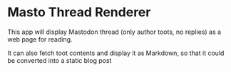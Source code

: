 # Masto Thread Renderer

This app will display Mastodon thread (only author toots, no replies) as a web page for reading. 

It can also fetch toot contents and display it as Markdown, so that it could be converted into a static blog post
